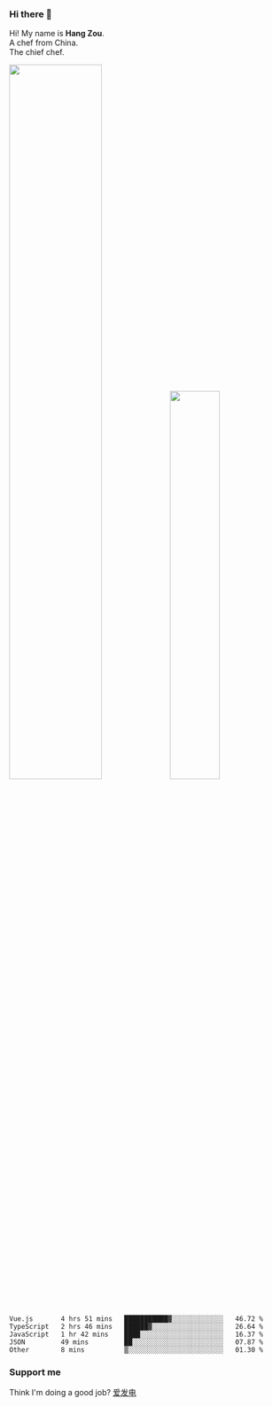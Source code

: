 ### Hi there 👋

Hi! My name is **Hang Zou**.  
A chef from China.  
The chief chef.

<img align="" width="57.5%" src="https://github-readme-stats.vercel.app/api?username=zouhangwithsweet&hide_title=true&hide_border=true&show_icons=true&include_all_commits=true&line_height=21" /><img align="" width="42.4%" src="https://github-readme-stats.vercel.app/api/top-langs/?username=zouhangwithsweet&hide_title=true&hide_border=true&layout=compact" />

<!--START_SECTION:waka-->

```text
Vue.js       4 hrs 51 mins   ███████████▓░░░░░░░░░░░░░   46.72 %
TypeScript   2 hrs 46 mins   ██████▓░░░░░░░░░░░░░░░░░░   26.64 %
JavaScript   1 hr 42 mins    ████░░░░░░░░░░░░░░░░░░░░░   16.37 %
JSON         49 mins         ██░░░░░░░░░░░░░░░░░░░░░░░   07.87 %
Other        8 mins          ▒░░░░░░░░░░░░░░░░░░░░░░░░   01.30 %
```

<!--END_SECTION:waka-->

### Support me

Think I'm doing a good job? [爱发电](https://afdian.net/@zouhangsweet)
